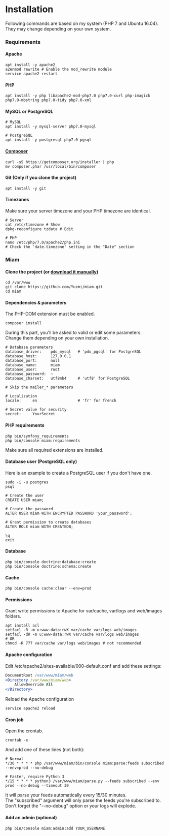 # Installation

Following commands are based on my system (PHP 7 and Ubuntu 16.04).  
They may change depending on your own system. 

### Requirements  

#### Apache

```shell
apt install -y apache2
a2enmod rewrite # Enable the mod_rewrite module
service apache2 restart
```

#### PHP

```shell
apt install -y php libapache2-mod-php7.0 php7.0-curl php-imagick php7.0-mbstring php7.0-tidy php7.0-xml
```

#### MySQL or PostgreSQL

```shell
# MySQL
apt install -y mysql-server php7.0-mysql

# PostgreSQL
apt install -y postgresql php7.0-pgsql
```

#### [Composer](https://getcomposer.org/download/)

```shell
curl -sS https://getcomposer.org/installer | php
mv composer.phar /usr/local/bin/composer
```

#### Git (Only if you clone the project)

```shell
apt install -y git
```

#### Timezones

Make sure your server timezone and your PHP timezone are identical.  

```shell
# Server
cat /etc/timezone # Show
dpkg-reconfigure tzdata # Edit

# PHP
nano /etc/php/7.0/apache2/php.ini
# Check the 'date.timezone' setting in the "Date" section
```

### Miam

#### Clone the project (or [download it manually](https://github.com/Yuzmi/miam/archive/master.zip))

```shell
cd /var/www
git clone https://github.com/Yuzmi/miam.git
cd miam
```

#### Dependencies & parameters

The PHP-DOM extension must be enabled.  

```shell
composer install
``` 

During this part, you'll be asked to valid or edit some parameters.  
Change them depending on your own installation.  

```
# Database parameters
database_driver: 	pdo_mysql 	# 'pdo_pgsql' for PostgreSQL 
database_host: 		127.0.0.1
database_port: 		null
database_name: 		miam
database_user: 		root
database_password: 	~
database_charset: 	utf8mb4 	# 'utf8' for PostgreSQL

# Skip the mailer_* parameters

# Localization
locale: 	en 					# 'fr' for french

# Secret value for security
secret: 	YourSecret
```

#### PHP requirements

```shell
php bin/symfony_requirements
php bin/console miam:requirements
```

Make sure all required extensions are installed.  

#### Database user (PostgreSQL only)

Here is an example to create a PostgreSQL user if you don't have one.  

```shell
sudo -i -u postgres
psql

# Create the user
CREATE USER miam;

# Create the password
ALTER USER miam WITH ENCRYPTED PASSWORD 'your_password';

# Grant permission to create databases
ALTER ROLE miam WITH CREATEDB;

\q
exit
```

#### Database

```shell
php bin/console doctrine:database:create
php bin/console doctrine:schema:create
```

#### Cache

```shell
php bin/console cache:clear --env=prod
```

#### Permissions

Grant write permissions to Apache for var/cache, var/logs and web/images folders.  

```shell
apt install acl
setfacl -R -m u:www-data:rwX var/cache var/logs web/images
setfacl -dR -m u:www-data:rwX var/cache var/logs web/images
# OR
chmod -R 777 var/cache var/logs web/images # not recommended
```

#### Apache configuration

Edit /etc/apache2/sites-available/000-default.conf and add these settings:

```apache
DocumentRoot /var/www/miam/web
<Directory /var/www/miam/web>
	AllowOverride All
</Directory>
```

Reload the Apache configuration  

```shell
service apache2 reload
```

#### Cron job

Open the crontab.  

```shell
crontab -e
```

And add one of these lines (not both):  

```
# Normal
*/30 * * * * php /var/www/miam/bin/console miam:parse:feeds subscribed --env=prod --no-debug

# Faster, require Python 3
*/15 * * * * python3 /var/www/miam/parse.py --feeds subscribed --env prod --no-debug --timeout 30
```

It will parse your feeds automatically every 15/30 minutes.  
The "subscribed" argument will only parse the feeds you're subscribed to.  
Don't forget the "--no-debug" option or your logs will explode.  

#### Add an admin (optional)
```
php bin/console miam:admin:add YOUR_USERNAME
```
